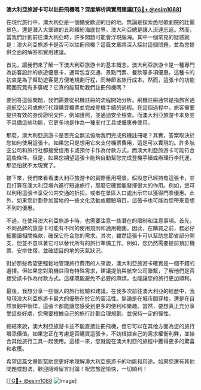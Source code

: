 **澳大利亞旅游卡可以註冊飛機嗎？深度解析與實用建議[[TG💪+ @esim1088](https://t.me/s/esim1088)]**

在現代旅行中，澳大利亞是一個備受歡迎的目的地。無論是探索悉尼歌劇院的壯麗景色，還是潛入大堡礁的五彩繽紛海底世界，澳大利亞總是讓人流連忘返。然而，當我們計劃前往澳大利亞時，許多問題可能會浮現腦海。其中一個常見的疑惑就是：澳大利亞旅游卡是否可以註冊飛機？這篇文章將深入探討這個問題，並為您提供全面的解答和實用建議。

首先，讓我們來了解一下澳大利亞旅游卡的基本概念。澳大利亞旅游卡是一種專門為訪客設計的旅遊優惠卡，通常包含交通、景點門票、餐飲等多項優惠。這種卡的初衷是為了幫助遊客更方便地規劃行程，同時節省旅行成本。然而，這張卡的功能範圍究竟有多廣呢？它真的能幫助我們註冊飛機嗎？

要回答這個問題，我們需要從飛機註冊的流程開始分析。飛機註冊通常是指旅客通過航空公司或旅行代理購買機票並完成登機手續的過程。在這個過程中，旅客需要提供有效的身份證明文件，例如護照，並通過安全檢查。而澳大利亞旅游卡本身並不具備這些功能，它更多地是作為一種支付工具或優惠券使用。

那麼，澳大利亞旅游卡是否完全無法協助我們完成飛機註冊呢？其實，答案取決於您如何使用這張卡。如果您只是想用它來支付機票費用，這是可以實現的。許多航空公司和旅行社都接受信用卡或預付卡作為付款方式，而澳大利亞旅游卡可能符合這些條件。但是，如果您期望這張卡能夠自動幫您完成登機手續或辦理行李托運，那恐怕就不太現實了。

接下來，我們來看看澳大利亞旅游卡的實際應用場景。假設您已經持有這張卡，並且打算在澳大利亞境內進行短途旅行，那麼它確實能發揮很大的作用。例如，您可以利用這張卡享受公共交通的折扣，或者在景區入口處出示它以獲得門票優惠。此外，如果您計劃參加當地的一些文化活動或體驗項目，這張卡也可能為您帶來意想不到的優惠。

不過，在使用澳大利亞旅游卡時，也需要注意一些潛在的限制和注意事項。首先，不同品牌的旅游卡可能有不同的使用規則和適用範圍。因此，在購買之前，務必仔細閱讀相關條款，確保它符合您的需求。其次，雖然這張卡可以幫助您節省部分開支，但並不意味著它可以替代所有的旅行準備工作。例如，您仍然需要提前預訂機票、安排住宿，並確認目的地的天氣狀況。

對於那些希望更輕鬆地管理旅行費用的人來說，澳大利亞旅游卡確實是一個不錯的選擇。但如果您對飛機註冊有特殊需求，建議提前與航空公司聯繫，了解他們是否接受該卡作為付款方式。這樣既能避免不必要的麻煩，也能讓您的旅行更加順利。

最後，我想分享一些個人的旅行經驗和建議。在我多次前往澳大利亞的經歷中，我發現澳大利亞旅游卡最大的優勢在於它的靈活性。無論是在城市間穿梭，還是在自然景觀中徜徉，這張卡都能讓您感受到更多的便利和樂趣。當然，要想真正充分享受這些好處，您需要根據自己的旅行計劃合理規劃，並保持一定的彈性。

總結來說，澳大利亞旅游卡並不能直接註冊飛機，但它可以在其他方面為您的旅行增添價值。如果您正在考慮是否購買這張卡，不妨根據自己的需求權衡利弊，並結合其他旅行工具一起使用。這樣一來，您就能在澳大利亞的旅程中獲得更多的驚喜和收穫。

希望這篇文章能幫助您更好地理解澳大利亞旅游卡的功能和用途。如果您還有其他問題或想法，歡迎隨時留言討論！祝您旅途愉快，一切順利！

[[TG💪+ @esim1088](https://t.me/s/esim1088) ![Image](https://i.postimg.cc/4NQfJmqS/Snipaste-2025-05-13-00-14-12.png)]